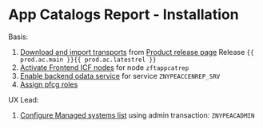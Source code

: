 # App Catalogs Report - Installation

Basis:

1. [Download and import transports](/inst/step-1.md) from [Product release page](https://github.com/fioritracker/ac/releases) Release `{{ prod.ac.main }}{{ prod.ac.latestrel }}`
2. [Activate Frontend ICF nodes](/inst/step-2.md) for node `zftappcatrep`
3. [Enable backend odata service](/inst/step-3.md) for service `ZNYPEACCENREP_SRV`
4. [Assign pfcg roles](/inst/step-3.md)

UX Lead:

1. [Configure Managed systems list](/inst-ux/step-1.md) using admin transaction: `ZNYPEACADMIN`

